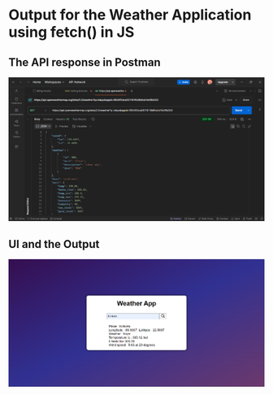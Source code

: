 # Output for the Weather Application using fetch() in JS

## The API response in Postman

![alt text](image-1.png)

## UI and the Output

![alt text](image.png)
